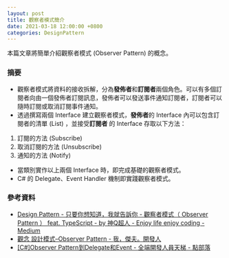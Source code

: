 ```yaml
---
layout: post
title: 觀察者模式簡介
date: 2021-03-18 12:00:00 +0800
categories: DesignPattern
--- 
```


本篇文章將簡單介紹觀察者模式 (Observer Pattern) 的概念。

### 摘要

- 觀察者模式將資料的接收拆解，分為**發佈者**和**訂閱者**兩個角色。可以有多個訂閱者向由一個發佈者訂閱訊息，發佈者可以發送事件通知訂閱者，訂閱者可以隨時訂閱或取消訂閱事件通知。
- 透過撰寫兩個 Interface 建立觀察者模式，**發佈者**的 Interface 內可以包含訂閱者的清單 (List) ，並接受**訂閱者** 的 Interface 存取以下方法：

1. 訂閱的方法 (Subscribe)
2. 取消訂閱的方法 (Unsubscribe)
3. 通知的方法 (Notify)

- 當類別實作以上兩個 Interface 時，即完成基礎的觀察者模式。
- C# 的 Delegate、Event Handler 機制即實踐觀察者模式。
### 參考資料

- [Design Pattern - 只要你想知道，我就告訴你 - 觀察者模式（ Observer Pattern ） feat. TypeScript - by 神Q超人 - Enjoy life enjoy coding - Medium](https://medium.com/enjoy-life-enjoy-coding/8c15dcb21622)
- [觀念 設計模式–Observer Pattern - 我，傑夫。開發人](https://jeffprogrammer.wordpress.com/2015/07/23/淺談設計模式-observer-pattern/)
- [[C#]Observer Pattern到Delegate和Event - 全端開發人員天梯 - 點部落](https://dotblogs.com.tw/wellwind/2016/05/22/csharp-observer-pattern-delegate-event)